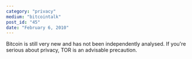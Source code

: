 ```yaml
---
category: "privacy"
medium: "bitcointalk"
post_id: "45"
date: "February 6, 2010"
---
```

Bitcoin is still very new and has not been independently analysed.  If you're serious about privacy, TOR is an advisable precaution.